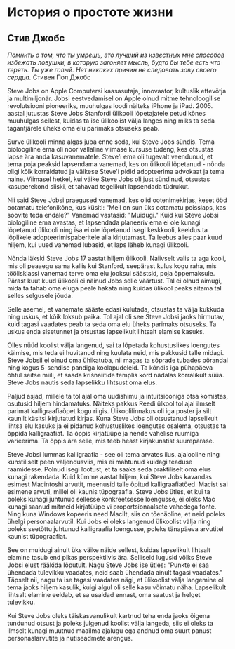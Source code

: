 # История о простоте жизни
## Стив Джобс

_Помнить о том, что ты умрешь, это лучший из известных мне способов избежать ловушки, в которую загоняет мысль, будто бы тебе есть что терять. Ты уже голый. Нет никаких причин не следовать зову своего сердца._ Стивен Пол Джобс

Steve Jobs on Apple Computersi kaasasutaja, innovaator, kultuslik ettevõtja ja multimiljonär. Jobsi eestvedamisel on Apple olnud mitme tehnoloogilise revolutsiooni pioneeriks, muuhulgas loodi näiteks iPhone ja iPad. 2005. aastal jutustas Steve Jobs Stanfordi ülikooli lõpetajatele petud kõnes muuhulgas sellest, kuidas ta ise ülikoolist välja langes ning miks ta seda tagantjärele üheks oma elu parimaks otsuseks peab.

Surve ülikooli minna algas juba enne seda, kui Steve Jobs sündis. Tema bioloogiline ema oli noor vallaline viimase kursuse tudeng, kes otsustas lapse ära anda kasuvanematele. Steve'i ema oli tugevalt veendunud, et tema poja peaksid lapsendama vanemad, kes on ülikooli lõpetanud - nõnda oligi kõik korraldatud ja väikese Steve'i pidid adopteerima advokaat ja tema naine. Viimasel hetkel, kui väike Steve Jobs oli just sündinud, otsustas kasuperekond siiski, et tahavad tegelikult lapsendada tüdrukut.

Nii said Steve Jobsi praegused vanemad, kes olid ootenimekirjas, keset ööd ootamatu telefonikõne, kus küsiti: "Meil on sun üks ootamatu poisslaps, kas soovite teda endale?" Vanemad vastasid: "Muidugi." Kuid kui Steve Jobsi biologiline ema avastas, et lapsendada planeeriv ema ei ole kunagi lõpetanud ülikooli ning isa ei ole lõpetanud isegi keskkooli, keeldus ta lõplikele adopteerimispaberitele alla kirjutamast. Ta leebus alles paar kuud hiljem, kui uued vanemad lubasid, et laps läheb kunagi ülikooli.

Nõnda läkski Steve Jobs 17 aastat hiljem ülikooli. Naiivselt valis ta aga kooli, mis oli peaaegu sama kallis kui Stanford, seepärast kulus kogu raha, mis töölisklassi vanemad terve oma elu jooksul säästsid, poja õppemaksule. Pärast kuut kuud ülikooli ei näinud Jobs selle väärtust. Tal ei olnud aimugi, mida ta tahab oma eluga peale hakata ning kuidas ülikool peaks aitama tal selles selgusele jõuda.

Selle asemel, et vanemate sääste edasi kulutada, otsustas ta välja kukkuda ning uskus, et kõik loksub paika. Tol ajal oli see Steve Jobsi jaoks hirmutav, kuid tagasi vaadates peab ta seda oma elu üheks parimaks otsuseks. Ta uskus enda sisetunnet ja otsustas lapselikult lihtsalt elamise kasuks.

Olles nüüd koolist välja langenud, sai ta lõpetada kohustuslikes loengutes käimise, mis teda ei huvitanud ning kuulata neid, mis pakkusid talle midagi. Steve Jobsil ei olnud oma ühikatuba, nii magas ta sõprade tubades põrandal ning kogus 5-sendise pandiga koolapudeleid. Ta kõndis iga pühapäeva õhtul seitse miili, et saada krišnaiitide templis kord nädalas korralikult süüa. Steve Jobs nautis seda lapselikku lihtsust oma elus.

Paljud asjad, millele ta tol ajal oma uudishimu ja intuitsiooniga otsa komistas, osutusid hiljem hindamatuks. Näiteks pakkus Reedi ülkool tol ajal ilmselt parimat kalligraafiaõpet kogu riigis. Ülikoolilinnakus oli iga poster ja silt kaunilt käsitsi kirjutatud kirjas. Kuna Steve Jobs oli otsustanud lapselikult lihtsa elu kasuks ja ei pidanud kohustuslikes loengutes osalema, otsustas ta õppida kalligraafiat. Ta õppis kirjatüüpe ja nende vahelise ruumiga varieerima. Ta õppis ära selle, mis teeb heast kirjakunstist suurepärase.

Steve Jobsi lummas kalligraafia - see oli tema arvates ilus, ajalooline ning kunstiliselt peen väljendusviis, mis ei mahtunud kuidagi teaduse raamidesse. Polnud isegi lootust, et ta saaks seda praktiliselt oma elus kunagi rakendada. Kuid kümme aastat hiljem, kui Steve Jobs kavandas esimest Macintoshi arvutit, meenusid talle õpitud kalligraafiatõed. Macist sai esimene arvuti, millel oli kaunis tüpograafia. Steve Jobs ütles, et kui ta poleks kunagi juhtunud sellesse konkreetsesse loengusse, ei oleks Mac kunagi saanud mitmeid kirjatüüpe vi proportsionaalsete vahedega fonte. Ning kuna Windows kopeeris need Macilt, siis on tõenäoline, et neid poleks ühelgi personaalarvutil. Kui Jobs ei oleks langenud ülikoolist välja ning poleks seetõttu juhtunud kalligraafia loengusse, poleks tänapäeva arvutitel kaunist tüpograafiat.

See on muidugi ainult üks väike näide sellest, kuidas lapselikult lihtsalt elamine tasub end pikas perspektiivis ära. Selliseid lugusid võiks Steve Jobsi elust rääkida lõputult. Nagu Steve Jobs ise ütles: "Punkte ei saa ühendada tulevikku vaadates, neid saab ühendada ainult tagasi vaadates." Täpselt nii, nagu ta ise tagasi vaadates nägi, et ülikoolist välja langemine oli tema jaoks hiljem kasulik, kuigi algul oli selle kasu võimatu näha. Lapselikult lihtsalt elamine eeldab, et sa usaldad ennast, oma saatust ja helget tulevikku.

Kui Steve Jobs oleks täiskasvanulikult kartnud teha enda jaoks õigena tundunud otsust ja poleks julgenud koolist välja langeda, siis ei oleks ta ilmselt kunagi muutnud maailma ajalugu ega andnud oma suurt panust personaalarvutite ja nutiseadmete arengus.
